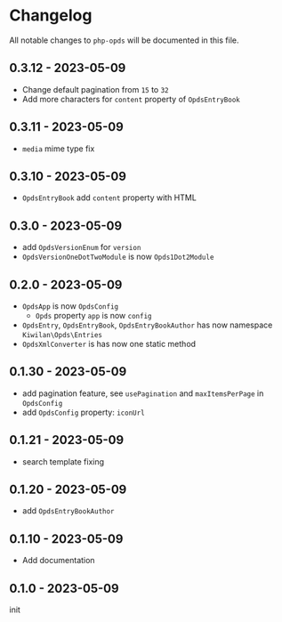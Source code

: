 # Changelog

All notable changes to `php-opds` will be documented in this file.

## 0.3.12 - 2023-05-09

- Change default pagination from `15` to `32`
- Add more characters for `content` property of `OpdsEntryBook`

## 0.3.11 - 2023-05-09

-   `media` mime type fix

## 0.3.10 - 2023-05-09

-   `OpdsEntryBook` add `content` property with HTML

## 0.3.0 - 2023-05-09

-   add `OpdsVersionEnum` for `version`
-   `OpdsVersionOneDotTwoModule` is now `Opds1Dot2Module`

## 0.2.0 - 2023-05-09

-   `OpdsApp` is now `OpdsConfig`
    -   `Opds` property `app` is now `config`
-   `OpdsEntry`, `OpdsEntryBook`, `OpdsEntryBookAuthor` has now namespace `Kiwilan\Opds\Entries`
-   `OpdsXmlConverter` is has now one static method

## 0.1.30 - 2023-05-09

-   add pagination feature, see `usePagination` and `maxItemsPerPage` in `OpdsConfig`
-   add `OpdsConfig` property: `iconUrl`

## 0.1.21 - 2023-05-09

-   search template fixing

## 0.1.20 - 2023-05-09

-   add `OpdsEntryBookAuthor`

## 0.1.10 - 2023-05-09

-   Add documentation

## 0.1.0 - 2023-05-09

init
